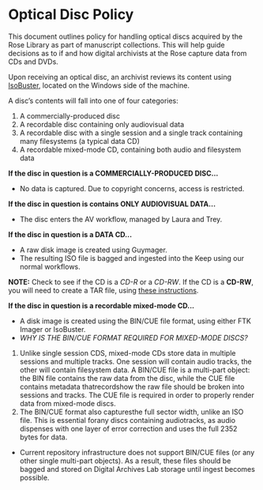 # Optical Disc Policy

This document outlines policy for handling optical discs acquired by the Rose Library as part of manuscript collections. 
This will help guide decisions as to if and how digital archivists at the Rose capture data from CDs and DVDs.

Upon receiving an optical disc, an archivist reviews its content using [IsoBuster](http://www.isobuster.com), located on the Windows side of the machine. 

A disc’s contents will fall into one of four categories:
1. A commercially-produced disc
2. A recordable disc containing only audiovisual data
3. A recordable disc with a single session and a single track containing many filesystems (a typical data CD)
4. A recordable mixed-mode CD, containing both audio and filesystem data

**If the disc in question is a COMMERCIALLY-PRODUCED DISC...**
- No data is captured. Due to copyright concerns, access is restricted.

**If the disc in question is contains ONLY AUDIOVISUAL DATA...**
- The disc enters the AV workflow, managed by Laura and Trey.

**If the disc in question is a DATA CD...**
- A raw disk image is created using Guymager.
- The resulting ISO file is bagged and ingested into the Keep using our normal workflows.

**NOTE:** Check to see if the CD is a *CD-R* or a *CD-RW*. If the CD is a **CD-RW**, you will need to create a TAR file, using [these instructions](https://github.com/bedwards254/DAprocessingTiers/blob/master/Tier%201/Imaging/TAR_Files.md). 

**If the disc in question is a recordable mixed-mode CD...**
- A disk image is created using the BIN/CUE file format, using either FTK Imager or IsoBuster.
- *WHY IS THE BIN/CUE FORMAT REQUIRED FOR MIXED-MODE DISCS?*
1. Unlike single session CDS, mixed-mode CDs store data in multiple sessions and multiple tracks. 
One session will contain audio tracks, the other will contain filesystem data. 
A BIN/CUE file is a multi-part object: the BIN file contains the raw data from the disc, while the CUE file 
contains metadata thatrecordshow the raw file should be broken into sessions and tracks. 
The CUE file is required in order to properly render data from mixed-mode discs.
2. The BIN/CUE format also capturesthe full sector width, unlike an ISO file. This is essential forany discs 
containing audiotracks, as audio dispenses with one layer of error correction and uses the full 2352 bytes for data.

- Current repository infrastructure does not support BIN/CUE files (or any other single multi-part objects). 
As a result, these files should be bagged and stored on Digital Archives Lab storage until ingest becomes possible.
